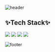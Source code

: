 ![header](https://capsule-render.vercel.app/api?type=waving&color=C5E8D6&text=%20Wonny%20%20&height=200&fontSize=90&fontColor=ffffff)

## ✨Tech Stack✨
<img src="https://img.shields.io/badge/HTML5-3DDC84?style=flat-square&logo=Android&logoColor=white"/>
<img src="https://img.shields.io/badge/CSS3-3DDC84?style=flat-square&logo=Android&logoColor=white"/>
<img src="https://img.shields.io/badge/JavaScript-3DDC84?style=flat-square&logo=Android&logoColor=white"/>
<img src="https://img.shields.io/badge/React-3DDC84?style=flat-square&logo=Android&logoColor=white"/>


![footer](https://capsule-render.vercel.app/api?section=footer&type=waving&color=7F7FD5)
<!--
**Wonny-ing/Wonny-ing** is a ✨ _special_ ✨ repository because its `README.md` (this file) appears on your GitHub profile.

Here are some ideas to get you started:

- 🔭 I’m currently working on ...
- 🌱 I’m currently learning ...
- 👯 I’m looking to collaborate on ...
- 🤔 I’m looking for help with ...
- 💬 Ask me about ...
- 📫 How to reach me: ...
- 😄 Pronouns: ...
- ⚡ Fun fact: ...
-->
